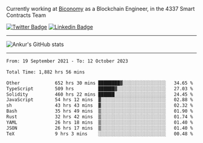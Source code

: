 Currently working at [Biconomy](https://biconomy.io/) as a Blockchain Engineer, in the 4337 Smart Contracts Team

 [![Twitter Badge](https://img.shields.io/badge/-@ankurdubey521-1ca0f1?style=flat-square&labelColor=1ca0f1&logo=twitter&logoColor=white&link=https://twitter.com/ankurdubey521)](https://twitter.com/ankurdubey521) [![Linkedin Badge](https://img.shields.io/badge/-ankurdubey521-blue?style=flat-square&logo=Linkedin&logoColor=white&link=https://www.linkedin.com/in/ankurdubey521/)](https://www.linkedin.com/in/ankurdubey521/)

<hr/>

![Ankur's GitHub stats](https://github-readme-stats.vercel.app/api?username=ankurdubey521&count_private=true&theme=radical)

<hr/>

<!--START_SECTION:waka-->

```txt
From: 19 September 2021 - To: 12 October 2023

Total Time: 1,882 hrs 56 mins

Other             652 hrs 30 mins ████████▓░░░░░░░░░░░░░░░░   34.65 %
TypeScript        509 hrs         ██████▓░░░░░░░░░░░░░░░░░░   27.03 %
Solidity          460 hrs 22 mins ██████░░░░░░░░░░░░░░░░░░░   24.45 %
JavaScript        54 hrs 12 mins  ▓░░░░░░░░░░░░░░░░░░░░░░░░   02.88 %
sh                43 hrs 43 mins  ▓░░░░░░░░░░░░░░░░░░░░░░░░   02.32 %
Bash              35 hrs 49 mins  ▒░░░░░░░░░░░░░░░░░░░░░░░░   01.90 %
Rust              32 hrs 42 mins  ▒░░░░░░░░░░░░░░░░░░░░░░░░   01.74 %
YAML              26 hrs 18 mins  ▒░░░░░░░░░░░░░░░░░░░░░░░░   01.40 %
JSON              26 hrs 17 mins  ▒░░░░░░░░░░░░░░░░░░░░░░░░   01.40 %
TeX               9 hrs 3 mins    ░░░░░░░░░░░░░░░░░░░░░░░░░   00.48 %
```

<!--END_SECTION:waka-->
